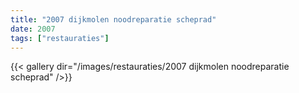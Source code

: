 ```yaml
---
title: "2007 dijkmolen noodreparatie scheprad"
date: 2007
tags: ["restauraties"]
---
```


{{< gallery dir="/images/restauraties/2007 dijkmolen noodreparatie scheprad" />}}
